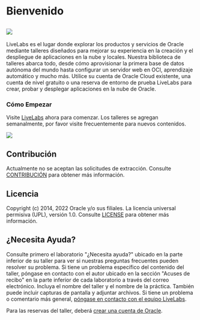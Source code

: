 # Bienvenido

## [![](https://oracle-livelabs.github.io/common/images/livelabs-banner-formarketplace.png)](https://developer.oracle.com/livelabs)

LiveLabs es el lugar donde explorar los productos y servicios de Oracle mediante talleres diseñados para mejorar su experiencia en la creación y el despliegue de aplicaciones en la nube y locales. Nuestra biblioteca de talleres abarca todo, desde cómo aprovisionar la primera base de datos autónoma del mundo hasta configurar un servidor web en OCI, aprendizaje automático y mucho más. Utilice su cuenta de Oracle Cloud existente, una cuenta de nivel gratuito o una reserva de entorno de prueba LiveLabs para crear, probar y desplegar aplicaciones en la nube de Oracle.

### Cómo Empezar

Visite [LiveLabs](https://developer.oracle.com/livelabs) ahora para comenzar. Los talleres se agregan semanalmente, por favor visite frecuentemente para nuevos contenidos.

[![](https://oracle-livelabs.github.io/common/images/livelabs-new-skin.png)](https://developer.oracle.com/livelabs)

## Contribución

Actualmente no se aceptan las solicitudes de extracción. Consulte [CONTRIBUCIÓN](CONTRIBUTING.md) para obtener más información.

## Licencia

Copyright (c) 2014, 2022 Oracle y/o sus filiales. La licencia universal permisiva (UPL), versión 1.0. Consulte [LICENSE](LICENSE.txt) para obtener más información.

## ¿Necesita Ayuda?

Consulte primero el laboratorio "¿Necesita ayuda?" ubicado en la parte inferior de su taller para ver si nuestras preguntas frecuentes pueden resolver su problema. Si tiene un problema específico del contenido del taller, póngase en contacto con el autor ubicado en la sección "Acuses de recibo" en la parte inferior de cada laboratorio a través del correo electrónico. Incluya el nombre del taller y el nombre de la práctica. También puede incluir capturas de pantalla y adjuntar archivos. Si tiene un problema o comentario más general, [póngase en contacto con el equipo LiveLabs](mailto:livelabs-help_us@oracle.com).

Para las reservas del taller, deberá [crear una cuenta de Oracle](https://profile.oracle.com/myprofile/account/create-account.jspx).